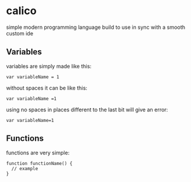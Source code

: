 # calico
simple modern programming language build to use in sync with a smooth custom ide

## Variables

variables are simply made like this:

``
var variableName = 1
``

without spaces it can be like this:

``
var variableName =1
``

using no spaces in places different to the last bit will give an error:

``
var variableName=1
``


## Functions

functions are very simple:

```
function functionName() {
  // example
}
```
